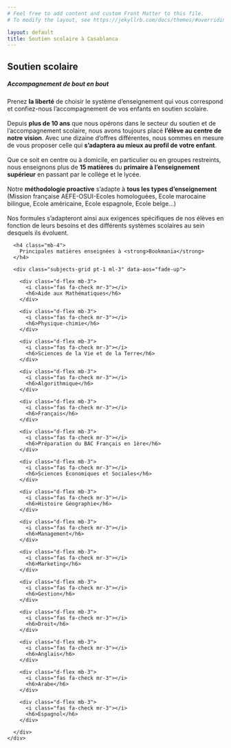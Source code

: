 ```yaml
---
# Feel free to add content and custom Front Matter to this file.
# To modify the layout, see https://jekyllrb.com/docs/themes/#overriding-theme-defaults

layout: default
title: Soutien scolaire à Casablanca
---
```

<main id="nos-metiers">

  <section class="container mt-4 mt-sm-5 py-5">
    <div class="mt-4">
      <h1 class="font-weight-normal">
        <strong>Soutien scolaire</strong>
      </h1>
    </div>
    <div class="row">
      <div class="col-12 col-lg-7 col-xl-8">
        <h5 class="pb-4"><strong>Accompagnement de bout en bout</strong></h5>
        <p class="pr-xl-5 pr-lg-2">
          Prenez <strong>la liberté</strong> de choisir le système d’enseignement qui vous correspond et confiez-nous l’accompagnement de vos enfants en soutien scolaire.
          <br><br>
          Depuis <strong>plus de 10 ans</strong> que nous opérons dans le secteur du soutien et de l’accompagnement scolaire, nous avons toujours placé <strong>l’élève au centre de notre vision</strong>. Avec une dizaine d’offres différentes, nous sommes en mesure de vous proposer celle qui <strong>s’adaptera au mieux au profil de votre enfant</strong>.
          <br><br>
          Que ce soit en centre ou à domicile, en particulier ou en groupes restreints, nous enseignons plus de <strong>15 matières</strong> du <strong>primaire à l’enseignement supérieur</strong> en passant par le collège et le lycée.
          <br><br>
          Notre <strong>méthodologie proactive</strong> s’adapte à <strong>tous les types d’enseignement </strong>(Mission française AEFE-OSUI-Ecoles homologuées, Ecole marocaine bilingue, Ecole américaine, Ecole espagnole, Ecole belge…)
          <br><br>
          Nos formules s’adapteront ainsi aux exigences spécifiques de nos élèves en fonction de leurs besoins et des différents systèmes scolaires au sein desquels ils évoluent.
        </p>
      </div>
      <div class="d-none d-lg-block d-xl-block col-12 col-lg-5 col-xl-4" data-aos="fade-left" data-aos-duration="1000">
        <div class="description-image" style="background-image: url('assets/images/photo-1496317899792-9d7dbcd928a1.jpeg');">
        </div>
      </div>
    </div>
  </section>

  <section class="formulas-titles pt-5 pb-5 blue-grey lighten-5">
    <div class="container">

      <h4 class="mb-4">
        Principales matières enseignées à <strong>Bookmania</strong>
      </h4>

      <div class="subjects-grid pt-1 ml-3" data-aos="fade-up">

        <div class="d-flex mb-3">
          <i class="fas fa-check mr-3"></i>
          <h6>Aide aux Mathématiques</h6>
        </div>

        <div class="d-flex mb-3">
          <i class="fas fa-check mr-3"></i>
          <h6>Physique-chimie</h6>
        </div>

        <div class="d-flex mb-3">
          <i class="fas fa-check mr-3"></i>
          <h6>Sciences de la Vie et de la Terre</h6>
        </div>

        <div class="d-flex mb-3">
          <i class="fas fa-check mr-3"></i>
          <h6>Algorithmique</h6>
        </div>

        <div class="d-flex mb-3">
          <i class="fas fa-check mr-3"></i>
          <h6>Français</h6>
        </div>

        <div class="d-flex mb-3">
          <i class="fas fa-check mr-3"></i>
          <h6>Préparation du BAC Français en 1ère</h6>
        </div>

        <div class="d-flex mb-3">
          <i class="fas fa-check mr-3"></i>
          <h6>Sciences Economiques et Sociales</h6>
        </div>

        <div class="d-flex mb-3">
          <i class="fas fa-check mr-3"></i>
          <h6>Histoire Géographie</h6>
        </div>

        <div class="d-flex mb-3">
          <i class="fas fa-check mr-3"></i>
          <h6>Management</h6>
        </div>

        <div class="d-flex mb-3">
          <i class="fas fa-check mr-3"></i>
          <h6>Marketing</h6>
        </div>

        <div class="d-flex mb-3">
          <i class="fas fa-check mr-3"></i>
          <h6>Gestion</h6>
        </div>

        <div class="d-flex mb-3">
          <i class="fas fa-check mr-3"></i>
          <h6>Droit</h6>
        </div>

        <div class="d-flex mb-3">
          <i class="fas fa-check mr-3"></i>
          <h6>Anglais</h6>
        </div>

        <div class="d-flex mb-3">
          <i class="fas fa-check mr-3"></i>
          <h6>Arabe</h6>
        </div>

        <div class="d-flex mb-3">
          <i class="fas fa-check mr-3"></i>
          <h6>Espagnol</h6>
        </div>

      </div>
    </div>
  </section>

</main>

